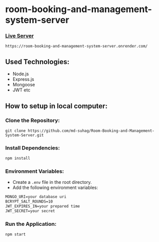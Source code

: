 # room-booking-and-management-system-server

### [Live Server](https://room-booking-and-management-system-server.onrender.com/)

```console
https://room-booking-and-management-system-server.onrender.com/
```

## Used Technologies:

- Node.js
- Express.js
- Mongoose
- JWT etc

## How to setup in local computer:

### Clone the Repository:

```plain
git clone https://github.com/md-suhag/Room-Booking-and-Management-System-Server.git
```

### Install Dependencies:

```markdown
npm install
```

### Environment Variables:

- Create a `.env` file in the root directory.
- Add the following environment variables:

```markdown
MONGO_URI=your database uri
BCRYPT_SALT_ROUNDS=10
JWT_EXPIRES_IN=your prepared time
JWT_SECRET=your secret
```

### Run the Application:

```markdown
npm start
```

